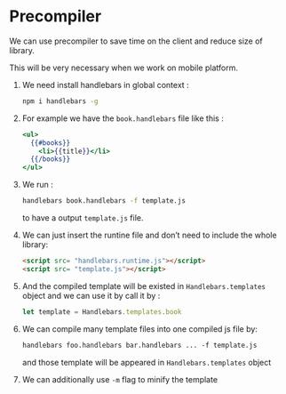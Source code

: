 # Precompiler

We can use precompiler to save time on the client and reduce size of library.

This will be very necessary when we work on mobile platform.

1. We need install handlebars in global context :

   ```bash
   npm i handlebars -g
   ```

2. For example we have the `book.handlebars` file like this :

   ```handlebars
   <ul>
     {{#books}}
       <li>{{title}}</li>
     {{/books}}
   </ul>
   ```

3. We run :

   ```bash
   handlebars book.handlebars -f template.js
   ```

   to have a output `template.js` file.

4. We can just insert the runtine file and don’t need to include the whole library:

   ```html
   <script src= "handlebars.runtime.js"></script>
   <script src= "template.js"></script>
   ```

5. And the compiled template will be existed in `Handlebars.templates` object and we can use it by call it by :

   ```js
   let template = Handlebars.templates.book
   ```

6. We can compile many template files into one compiled js file by:

   ```handlebars
   handlebars foo.handlebars bar.handlebars ... -f template.js
   ```

   and those template will be appeared in  `Handlebars.templates` object

7. We can additionally use `-m` flag to minify the template